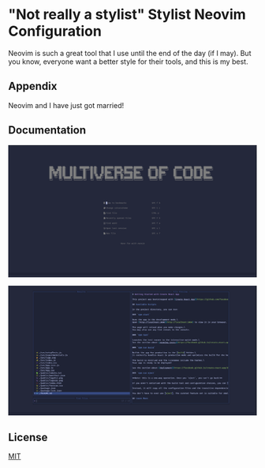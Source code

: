
# "Not really a stylist" Stylist Neovim Configuration

Neovim is such a great tool that I use until the end of the day (if I may). But you know, everyone want a better style for their tools, and this is my best.




## Appendix

Neovim and I have just got married!


## Documentation

![Dashboard](https://raw.githubusercontent.com/thomiaditya/nvim-configuration/main/docs/dashboard.png)

![Telescope](https://raw.githubusercontent.com/thomiaditya/nvim-configuration/main/docs/telescope.png)

## License

[MIT](https://choosealicense.com/licenses/mit/)

